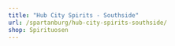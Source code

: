 ```yaml
---
title: "Hub City Spirits - Southside"
url: /spartanburg/hub-city-spirits-southside/
shop: Spirituosen
---
```

